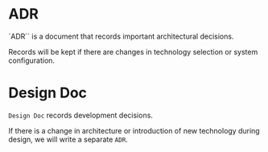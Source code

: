 # ADR

`ADR`` is a document that records important architectural decisions.

Records will be kept if there are changes in technology selection or system configuration.

# Design Doc

`Design Doc` records development decisions.

If there is a change in architecture or introduction of new technology during design, we will write a separate `ADR`.
